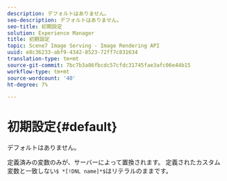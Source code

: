 ```yaml
---
description: デフォルトはありません。
seo-description: デフォルトはありません。
seo-title: 初期設定
solution: Experience Manager
title: 初期設定
topic: Scene7 Image Serving - Image Rendering API
uuid: e8c36233-abf9-4342-8523-72ff7c831634
translation-type: tm+mt
source-git-commit: 7bc7b3a86fbcdc57cfdc31745fae3afc06e44b15
workflow-type: tm+mt
source-wordcount: '40'
ht-degree: 7%

---
```



# 初期設定{#default}

デフォルトはありません。

定義済みの変数のみが、サーバーによって置換されます。 定義されたカスタム変数と一致しない`$ *[!DNL name]*$`はリテラルのままです。
